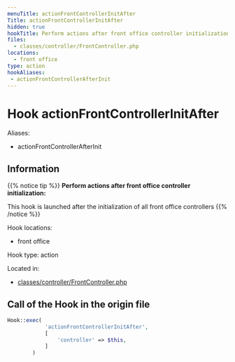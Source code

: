 ```yaml
---
menuTitle: actionFrontControllerInitAfter
Title: actionFrontControllerInitAfter
hidden: true
hookTitle: Perform actions after front office controller initialization
files:
  - classes/controller/FrontController.php
locations:
  - front office
type: action
hookAliases:
 - actionFrontControllerAfterInit
---
```


# Hook actionFrontControllerInitAfter

Aliases: 
 - actionFrontControllerAfterInit



## Information

{{% notice tip %}}
**Perform actions after front office controller initialization:** 

This hook is launched after the initialization of all front office controllers
{{% /notice %}}

Hook locations: 
  - front office

Hook type: action

Located in: 
  - [classes/controller/FrontController.php](https://github.com/PrestaShop/PrestaShop/blob/8.0.x/classes/controller/FrontController.php)

## Call of the Hook in the origin file

```php
Hook::exec(
            'actionFrontControllerInitAfter',
            [
                'controller' => $this,
            ]
        )
```